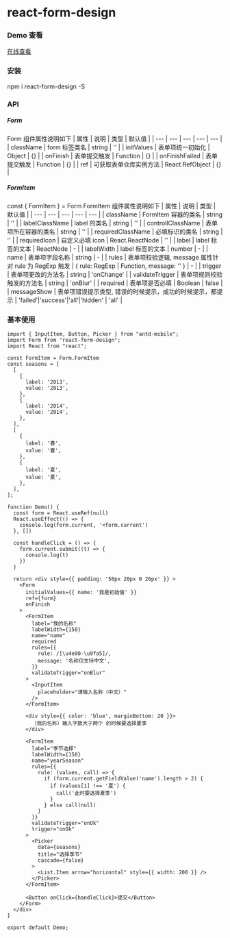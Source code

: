 # react-form-design

### Demo 查看

[在线查看](https://zuolung.github.io/react-form-design/dist/index.html)

### 安装

npm i react-form-design -S

### API

##### Form

Form 组件属性说明如下
| 属性 | 说明 | 类型 | 默认值 |
| --- | --- | --- | --- | --- |
| className | form 标签类名 | string | '' |
| initValues | 表单项统一初始化 | Object | {} |
| onFinish | 表单提交触发 | Function | {} |
| onFinishFailed | 表单提交触发 | Function | {} |
| ref | 可获取表单仓库实例方法 | React.RefObject | {} |

##### FormItem

const { FormItem } = Form
FormItem 组件属性说明如下
| 属性 | 说明 | 类型 | 默认值 |
| --- | --- | --- | --- | --- |
| className | FormItem 容器的类名 | string | '' |
| labelClassName | label 的类名 | string | '' |
| controllClassName | 表单项所在容器的类名 | string | '' |
| requiredClassName | 必填标识的类名 | string | '' |
| requiredIcon | 自定义必填 icon | React.ReactNode | '' |
| label | label 标签的文本 | ReactNode | - |
| labelWidth | label 标签的文本 | number | - |
| name | 表单项字段名称 | string | - |
| rules | 表单项校验逻辑, message 属性针对 rule 为 RegExp 触发 | { rule: RegExp | Function, message: '' } | - |
| trigger | 表单项更改的方法名 | string | 'onChange' |
| validateTrigger | 表单项规则校验触发的方法名 | string | 'onBlur' |
| required | 表单项是否必填 | Boolean | false |
| messageShow | 表单项错误提示类型, 错误的时候提示，成功的时候提示，都提示 | 'failed'|'success'|'all'|'hidden' | 'all' |

### 基本使用

```
import { InputItem, Button, Picker } from "antd-mobile";
import Form from "react-form-design";
import React from "react";

const FormItem = Form.FormItem
const seasons = [
  [
    {
      label: '2013',
      value: '2013',
    },
    {
      label: '2014',
      value: '2014',
    },
  ],
  [
    {
      label: '春',
      value: '春',
    },
    {
      label: '夏',
      value: '夏',
    },
  ],
];

function Demo() {
  const form = React.useRef(null)
  React.useEffect(() => {
    console.log(form.current, '<form.current')
  }, [])

  const handleClick = () => {
    form.current.submit((t) => {
      console.log(t)
    })
  }

  return <div style={{ padding: '50px 20px 0 20px' }} >
    <Form
      initialValues={{ name: '我是初始值' }}
      ref={form}
      onFinish
    >
      <FormItem
        label="我的名称"
        labelWidth={150}
        name="name"
        required
        rules={{
          rule: /[\u4e00-\u9fa5]/,
          message: '名称仅支持中文',
        }}
        validateTrigger="onBlur"
      >
        <InputItem
          placeholder="请输入名称（中文）"
        />
      </FormItem>

      <div style={{ color: 'blue', marginBottom: 20 }}>
        （我的名称）输入字数大于两个 的时候要选择夏季
      </div>

      <FormItem
        label="季节选择"
        labelWidth={150}
        name="yearSeason"
        rules={{
          rule: (values, call) => {
            if (form.current.getFieldValue('name').length > 2) {
              if (values[1] !== '夏') {
                call('此时要选择夏季')
              }
            } else call(null)
          }
        }}
        validateTrigger="onOk"
        trigger="onOk"
      >
        <Picker
          data={seasons}
          title="选择季节"
          cascade={false}
        >
          <List.Item arrow="horizontal" style={{ width: 200 }} />
        </Picker>
      </FormItem>

      <Button onClick={handleClick}>提交</Button>
    </Form>
  </div>
}

export default Demo;
```
